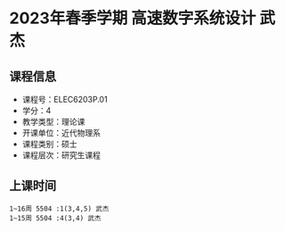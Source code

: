 # 2023年春季学期 高速数字系统设计 武杰






## 课程信息

- 课程号：ELEC6203P.01
- 学分：4
- 教学类型：理论课
- 开课单位：近代物理系
- 课程类别：硕士
- 课程层次：研究生课程

## 上课时间

```
1~16周 5504 :1(3,4,5) 武杰
1~15周 5504 :4(3,4) 武杰
```

